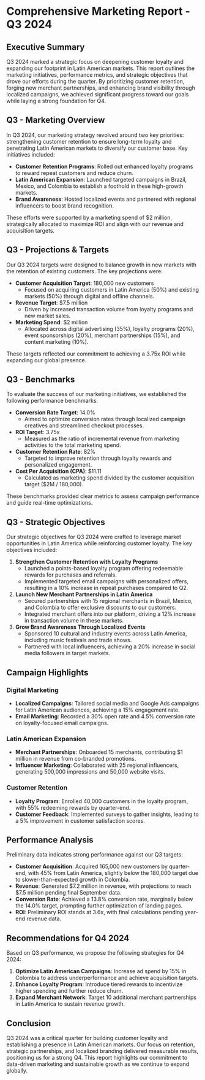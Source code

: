 # Comprehensive Marketing Report - Q3 2024

## Executive Summary
Q3 2024 marked a strategic focus on deepening customer loyalty and expanding our footprint in Latin American markets. This report outlines the marketing initiatives, performance metrics, and strategic objectives that drove our efforts during the quarter. By prioritizing customer retention, forging new merchant partnerships, and enhancing brand visibility through localized campaigns, we achieved significant progress toward our goals while laying a strong foundation for Q4.

## Q3 - Marketing Overview
In Q3 2024, our marketing strategy revolved around two key priorities: strengthening customer retention to ensure long-term loyalty and penetrating Latin American markets to diversify our customer base. Key initiatives included:

- **Customer Retention Programs**: Rolled out enhanced loyalty programs to reward repeat customers and reduce churn.
- **Latin American Expansion**: Launched targeted campaigns in Brazil, Mexico, and Colombia to establish a foothold in these high-growth markets.
- **Brand Awareness**: Hosted localized events and partnered with regional influencers to boost brand recognition.

These efforts were supported by a marketing spend of $2 million, strategically allocated to maximize ROI and align with our revenue and acquisition targets.

## Q3 - Projections & Targets
Our Q3 2024 targets were designed to balance growth in new markets with the retention of existing customers. The key projections were:

- **Customer Acquisition Target**: 180,000 new customers
  - Focused on acquiring customers in Latin America (50%) and existing markets (50%) through digital and offline channels.
- **Revenue Target**: $7.5 million
  - Driven by increased transaction volume from loyalty programs and new market sales.
- **Marketing Spend**: $2 million
  - Allocated across digital advertising (35%), loyalty programs (20%), event sponsorships (20%), merchant partnerships (15%), and content marketing (10%).

These targets reflected our commitment to achieving a 3.75x ROI while expanding our global presence.

## Q3 - Benchmarks
To evaluate the success of our marketing initiatives, we established the following performance benchmarks:

- **Conversion Rate Target**: 14.0%
  - Aimed to optimize conversion rates through localized campaign creatives and streamlined checkout processes.
- **ROI Target**: 3.75x
  - Measured as the ratio of incremental revenue from marketing activities to the total marketing spend.
- **Customer Retention Rate**: 82%
  - Targeted to improve retention through loyalty rewards and personalized engagement.
- **Cost Per Acquisition (CPA)**: $11.11
  - Calculated as marketing spend divided by the customer acquisition target ($2M / 180,000).

These benchmarks provided clear metrics to assess campaign performance and guide real-time optimizations.

## Q3 - Strategic Objectives
Our strategic objectives for Q3 2024 were crafted to leverage market opportunities in Latin America while reinforcing customer loyalty. The key objectives included:

1. **Strengthen Customer Retention with Loyalty Programs**
   - Launched a points-based loyalty program offering redeemable rewards for purchases and referrals.
   - Implemented targeted email campaigns with personalized offers, resulting in a 10% increase in repeat purchases compared to Q2.
2. **Launch New Merchant Partnerships in Latin America**
   - Secured partnerships with 15 regional merchants in Brazil, Mexico, and Colombia to offer exclusive discounts to our customers.
   - Integrated merchant offers into our platform, driving a 12% increase in transaction volume in these markets.
3. **Grow Brand Awareness Through Localized Events**
   - Sponsored 10 cultural and industry events across Latin America, including music festivals and trade shows.
   - Partnered with local influencers, achieving a 20% increase in social media followers in target markets.

## Campaign Highlights
### Digital Marketing
- **Localized Campaigns**: Tailored social media and Google Ads campaigns for Latin American audiences, achieving a 15% engagement rate.
- **Email Marketing**: Recorded a 30% open rate and 4.5% conversion rate on loyalty-focused email campaigns.

### Latin American Expansion
- **Merchant Partnerships**: Onboarded 15 merchants, contributing $1 million in revenue from co-branded promotions.
- **Influencer Marketing**: Collaborated with 25 regional influencers, generating 500,000 impressions and 50,000 website visits.

### Customer Retention
- **Loyalty Program**: Enrolled 40,000 customers in the loyalty program, with 55% redeeming rewards by quarter-end.
- **Customer Feedback**: Implemented surveys to gather insights, leading to a 5% improvement in customer satisfaction scores.

## Performance Analysis
Preliminary data indicates strong performance against our Q3 targets:

- **Customer Acquisition**: Acquired 165,000 new customers by quarter-end, with 45% from Latin America, slightly below the 180,000 target due to slower-than-expected growth in Colombia.
- **Revenue**: Generated $7.2 million in revenue, with projections to reach $7.5 million pending final September data.
- **Conversion Rate**: Achieved a 13.8% conversion rate, marginally below the 14.0% target, prompting further optimization of landing pages.
- **ROI**: Preliminary ROI stands at 3.6x, with final calculations pending year-end revenue data.

## Recommendations for Q4 2024
Based on Q3 performance, we propose the following strategies for Q4 2024:

1. **Optimize Latin American Campaigns**: Increase ad spend by 15% in Colombia to address underperformance and achieve acquisition targets.
2. **Enhance Loyalty Program**: Introduce tiered rewards to incentivize higher spending and further reduce churn.
3. **Expand Merchant Network**: Target 10 additional merchant partnerships in Latin America to sustain revenue growth.

## Conclusion
Q3 2024 was a critical quarter for building customer loyalty and establishing a presence in Latin American markets. Our focus on retention, strategic partnerships, and localized branding delivered measurable results, positioning us for a strong Q4. This report highlights our commitment to data-driven marketing and sustainable growth as we continue to expand globally.